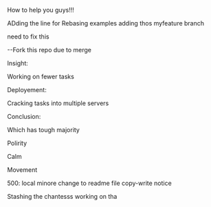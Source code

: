 How to help you guys!!!

ADding the line for Rebasing examples adding thos myfeature branch

need to fix this

--Fork this repo due to merge

Insight:

Working on fewer tasks

Deployement:

Cracking tasks into multiple servers


Conclusion:

Which has tough majority

Polirity 

Calm 

Movement

500: local minore change to readme file
copy-write notice


Stashing the chantesss working on tha
